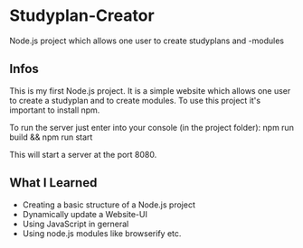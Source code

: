 # Studyplan-Creator
Node.js project which allows one user to create studyplans and -modules

## Infos

This is my first Node.js project. It is a simple website which allows one user to create a studyplan and to create modules.
To use this project it's important to install npm.

To run the server just enter into your console (in the project folder): npm run build && npm run start

This will start a server at the port 8080.

## What I Learned
- Creating a basic structure of a Node.js project 
- Dynamically update a Website-UI
- Using JavaScript in gerneral
- Using node.js modules like browserify etc.
